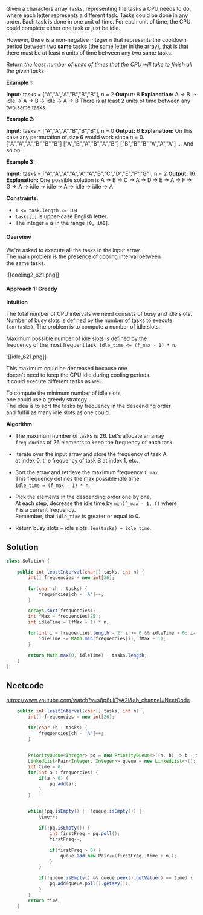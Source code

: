 Given a characters array `tasks`, representing the tasks a CPU needs to do, where each letter represents a different task. Tasks could be done in any order. Each task is done in one unit of time. For each unit of time, the CPU could complete either one task or just be idle.

However, there is a non-negative integer `n` that represents the cooldown period between two **same tasks** (the same letter in the array), that is that there must be at least `n` units of time between any two same tasks.

Return _the least number of units of times that the CPU will take to finish all the given tasks_.

**Example 1:**

**Input:** tasks = ["A","A","A","B","B","B"], n = 2
**Output:** 8
**Explanation:** 
A -> B -> idle -> A -> B -> idle -> A -> B
There is at least 2 units of time between any two same tasks.

**Example 2:**

**Input:** tasks = ["A","A","A","B","B","B"], n = 0
**Output:** 6
**Explanation:** On this case any permutation of size 6 would work since n = 0.
["A","A","A","B","B","B"]
["A","B","A","B","A","B"]
["B","B","B","A","A","A"]
...
And so on.

**Example 3:**

**Input:** tasks = ["A","A","A","A","A","A","B","C","D","E","F","G"], n = 2
**Output:** 16
**Explanation:** 
One possible solution is
A -> B -> C -> A -> D -> E -> A -> F -> G -> A -> idle -> idle -> A -> idle -> idle -> A

**Constraints:**

- `1 <= task.length <= 104`
- `tasks[i]` is upper-case English letter.
- The integer `n` is in the range `[0, 100]`.

#### Overview

We're asked to execute all the tasks in the input array.  
The main problem is the presence of cooling interval between  
the same tasks.

![[cooling2_621.png]]

#### Approach 1: Greedy

**Intuition**

The total number of CPU intervals we need consists of busy and idle slots.  
Number of busy slots is defined by the number of tasks to execute:  
`len(tasks)`. The problem is to compute a number of idle slots.

Maximum possible number of idle slots is defined by the  
frequency of the most frequent task: `idle_time <= (f_max - 1) * n`.

![[idle_621.png]]

This maximum could be decreased because one  
doesn't need to keep the CPU idle during cooling periods.  
It could execute different tasks as well.

To compute the minimum number of idle slots,  
one could use a greedy strategy.  
The idea is to sort the tasks by frequency in the descending order  
and fulfill as many idle slots as one could.

**Algorithm**

- The maximum number of tasks is 26. Let's allocate an array  
    `frequencies` of 26 elements to keep the frequency of each task.
    
- Iterate over the input array and store the frequency of task A  
    at index 0, the frequency of task B at index 1, etc.
    
- Sort the array and retrieve the maximum frequency `f_max`.  
    This frequency defines the max possible idle time:  
    `idle_time = (f_max - 1) * n`.
    
- Pick the elements in the descending order one by one.  
    At each step, decrease the idle time by `min(f_max - 1, f)` where  
    `f` is a current frequency.  
    Remember, that `idle_time` is greater or equal to 0.
    
- Return busy slots + idle slots: `len(tasks) + idle_time`.

## Solution

```java
class Solution {

    public int leastInterval(char[] tasks, int n) {
        int[] frequencies = new int[26];

        for(char ch : tasks) {
            frequencies[ch - 'A']++;
        }

        Arrays.sort(frequencies);
        int fMax = frequencies[25];
        int idleTime = (fMax - 1) * n;

        for(int i = frequencies.length - 2; i >= 0 && idleTime > 0; i--) {
            idleTime -= Math.min(frequencies[i], fMax - 1);
        }

        return Math.max(0, idleTime) + tasks.length;
    }
}
```

## Neetcode

https://www.youtube.com/watch?v=s8p8ukTyA2I&ab_channel=NeetCode

```java
    public int leastInterval(char[] tasks, int n) {
        int[] frequencies = new int[26];

        for(char ch : tasks) {
            frequencies[ch - 'A']++;
        }

       
        PriorityQueue<Integer> pq = new PriorityQueue<>((a, b) -> b - a);
        LinkedList<Pair<Integer, Integer>> queue = new LinkedList<>();
        int time = 0;
        for(int a : frequencies) {
            if(a > 0) {
                pq.add(a);
            }
        }


        while(!pq.isEmpty() || !queue.isEmpty()) {
            time++;

            if(!pq.isEmpty()) {
                int firstFreq = pq.poll();
                firstFreq--;

                if(firstFreq > 0) {
                    queue.add(new Pair<>(firstFreq, time + n));
                }
            }

            if(!queue.isEmpty() && queue.peek().getValue() == time) {
                pq.add(queue.poll().getKey());
            }
        }
        return time;
    }
```
